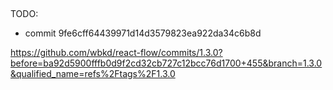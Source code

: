## 

TODO:
- commit 9fe6cff64439971d14d3579823ea922da34c6b8d

https://github.com/wbkd/react-flow/commits/1.3.0?before=ba92d5900fffb0d9f2cd32cb727c12bcc76d1700+455&branch=1.3.0&qualified_name=refs%2Ftags%2F1.3.0
